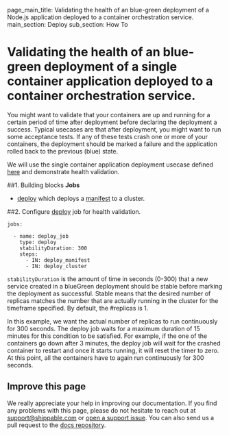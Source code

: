 page_main_title: Validating the health of an blue-green deployment of a Node.js application deployed to a container orchestration service.
main_section: Deploy
sub_section: How To

# Validating the health of an blue-green deployment of a single container application deployed to a container orchestration service.

You might want to validate that your containers are up and running for a certain period of time after deployment before declaring the deployment a success. Typical usecases are that after deployment, you might want to run some acceptance tests. If any of these tests crash one or more of your containers, the deployment should be marked a failure and the application rolled back to the previous (blue) state.

We will use the single container application deployment usecase defined [here](/deploy/deploy-mvp-1) and demonstrate health validation.

##1. Building blocks
**Jobs**
  - [deploy](/platform/workflow/job/deploy/) which deploys a [manifest](/platform/workflow/job/manifest/) to a cluster.

##2. Configure [deploy](/platform/workflow/job/deploy/) job for health validation.

```
jobs:

  - name: deploy_job
    type: deploy
    stabilityDuration: 300
    steps:
      - IN: deploy_manifest
      - IN: deploy_cluster
```

`stabilityDuration` is the amount of time in seconds (0-300) that a new service created in a blueGreen deployment should be stable before marking the deployment as successful. Stable means that the desired number of replicas matches the number that are actually running in the cluster for the timeframe specified. By default, the #replicas is 1.

In this example, we want the actual number of replicas to run continuously for 300 seconds. The deploy job waits for a maximum duration of 15 minutes for this condition to be satisfied. For example, if the one of the containers go down after 3 minutes, the deploy job will wait for the crashed container to restart and once it starts running, it will reset the timer to zero. At this point, all the containers have to again run continuously for 300 seconds.

## Improve this page
We really appreciate your help in improving our documentation. If you find any problems with this page, please do not hesitate to reach out at [support@shippable.com](mailto:support@shippable.com) or [open a support issue](https://www.github.com/Shippable/support/issues). You can also send us a pull request to the [docs repository](https://www.github.com/Shippable/docs).
